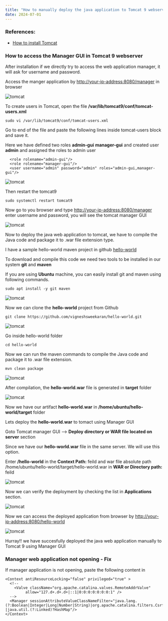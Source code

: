 ```yaml
---
title: "How to manually deploy the java application to Tomcat 9 webserver"
date: 2024-07-01
---
```


### References:

- [How to install Tomcat](/index.php/tomcat/10-installation)

### How to access the Manager GUI in Tomcat 9 webserver

After installation if we directly try to access the web application manager, it will ask for username and password.

Access the manger application by [http://your-ip-address:8080/manager](http://your-ip-address:8080/manager) in browser

![tomcat](../../images/tomcat-manger-login.png)

To create users in Tomcat, open the file **/var/lib/tomcat9/conf/tomcat-users.xml**

```
sudo vi /var/lib/tomcat9/conf/tomcat-users.xml
```

Go to end of the file and paste the following lines inside tomcat-users block and save it.

Here we have defined two roles **admin-gui** **manager-gui** and created user **admin** and assigned the roles to admin user

```
  <role rolename="admin-gui"/>
  <role rolename="manager-gui"/>
  <user username="admin" password="admin" roles="admin-gui,manager-gui"/>
```

![tomcat](../../images/tomcat-users-xml.png)

Then restart the tomcat9

```
sudo systemctl restart tomcat9
```

Now go to you browser and type [http://your-ip-address:8080/manager](http://your-ip-address:8080/manager) enter username and password, you will see the tomcat manager GUI

![tomcat](../../images/tomcat-manager-gui.png)

Now to deploy the java web application to tomcat, we have to compile the Java code and package it to .war file extension type.

I have a sample hello-world maven project in github [hello-world](https://github.com/vigneshsweekaran/hello-world)

To download and compile this code we need two tools to be installed in our system **git** and **maven**

If you are using **Ubuntu** machine, you can easily install git and maven using following commands.

```
sudo apt install -y git maven
```

![tomcat](../../images/tomcat-install-git-maven.png)

Now we can clone the **hello-world** project from Github

```
git clone https://github.com/vigneshsweekaran/hello-world.git
```

![tomcat](../../images/tomcat-manually-git-clone.png)

Go inside hello-world folder

```
cd hello-world
```

Now we can run the maven commands to compile the Java code and package it to .war file extension.

```
mvn clean package
```

![tomcat](../../images/tomcat-mvn-clean-package.png)

After compilation, the **hello-world.war** file is generated in **target** folder

![tomcat](../../images/tomcat-target-folder.png)

Now we have our artifact **hello-world.war** in **/home/ubuntu/hello-world/target** folder

Lets deploy the **hello-world.war** to tomact using Manager GUI

Goto Tomcat manager GUI --> **Deploy directory or WAR file located on server** section

Since we have our **hello-world.war** file in the same server. We will use this option.

Enter **/hello-world** in the **Context Path:** feild and war file absolute path /home/ubuntu/hello-world/target/hello-world.war in **WAR or Directory path:** feild

![tomcat](../../images/tomcat-deploy-war-gui.png)

Now we can verify the deployment by checking the list in **Applications** section.

![tomcat](../../images/tomcat-deployed-gui.png)

Now we can access the deployed application from browser by [http://your-ip-address:8080/hello-world](http://your-ip-address:8080/hello-world)

![tomcat](../../images/tomcat-hello-world-context.png)

Hurray!! we have succesfully deployed the java web application manually to Tomcat 9 using Manager GUI

### Manager web application not opening - Fix

If manager application is not opening, paste the following content in

```
<Context antiResourceLocking="false" privileged="true" >
  <!--
    <Valve className="org.apache.catalina.valves.RemoteAddrValve"
         allow="127.d+.d+.d+|::1|0:0:0:0:0:0:0:1" />
  -->
  <Manager sessionAttributeValueClassNameFilter="java.lang.(?:Boolean|Integer|Long|Number|String)|org.apache.catalina.filters.CsrfPreventionFilter$LruCache(?:$1)?|java.util.(?:Linked)?HashMap"/>     
</Context>
```
